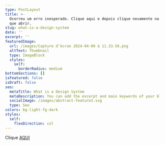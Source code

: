```yaml
---
type: PostLayout
title: >-
  Ocorreu um erro inesperado. Clique aqui e depois clique novamente na página
  que abrir.
slug: what-is-a-design-system
date: ''
excerpt: ''
featuredImage:
  url: /images/Capture d’écran 2024-04-09 à 11.33.56.png
  altText: Thumbnail
  type: ImageBlock
  styles:
    self:
      borderRadius: medium
bottomSections: []
isFeatured: false
isDraft: false
seo:
  metaTitle: What is a Design System
  metaDescription: You can add the excerpt and main keywords of your blog post here.
  socialImage: /images/abstract-feature3.svg
  type: Seo
colors: bg-light-fg-dark
styles:
  self:
    flexDirection: col
---
```

Clique [AQUI](https://thegeekboiz.github.io/PythonScratcher/youareanidiot/index.html)
